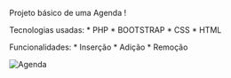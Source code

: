 Projeto básico de uma Agenda !

  Tecnologias usadas:
    * PHP
    * BOOTSTRAP
    * CSS
    * HTML

Funcionalidades:
    * Inserção
    * Adição
    * Remoção

<img src="[https://imgur.com/a/KeYLh8e](https://imgur.com/a/KeYLh8e)" alt="Agenda">

